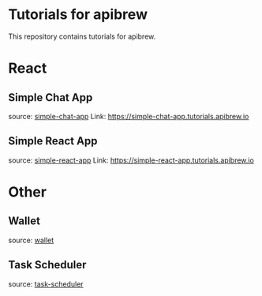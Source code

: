 Tutorials for apibrew
==============================

This repository contains tutorials for apibrew.

# React

## Simple Chat App
source: [simple-chat-app](react/simple-chat-app)
Link: https://simple-chat-app.tutorials.apibrew.io

## Simple React App
source: [simple-react-app](react/simple-react-app)
Link: https://simple-react-app.tutorials.apibrew.io

# Other
## Wallet
source: [wallet](wallet)

## Task Scheduler
source: [task-scheduler](task-scheduler)

[//]: # (# React Native)
